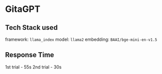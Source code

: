 # GitaGPT

## Tech Stack used 
framework: `llama_index`
model: `llama2`
embedding: `BAAI/bge-mini-en-v1.5`


## Response Time
1st trial - 55s
2nd trial - 30s
